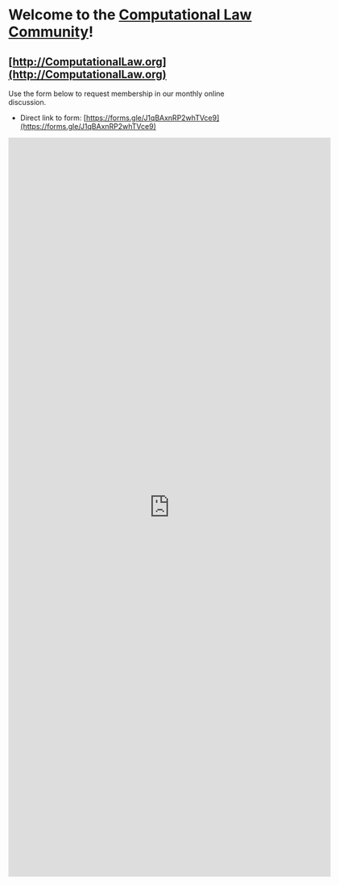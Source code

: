 # Welcome to the [Computational Law Community](https://computationallaw.github.io/Community)!

## [http://ComputationalLaw.org](http://ComputationalLaw.org)

Use the form below to request membership in our monthly online discussion.

* Direct link to form: [https://forms.gle/J1qBAxnRP2whTVce9](https://forms.gle/J1qBAxnRP2whTVce9)

<iframe src="https://docs.google.com/forms/d/e/1FAIpQLSdPbY28sv-motElHWNTINEy5UtxslB7wIk4zsZ4v89d-I2LnA/viewform?embedded=true" width="640" height="1467" frameborder="0" marginheight="0" marginwidth="0">Loading…</iframe>
